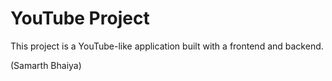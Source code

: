 # YouTube Project

This project is a YouTube-like application built with a frontend and backend.

(Samarth Bhaiya)
